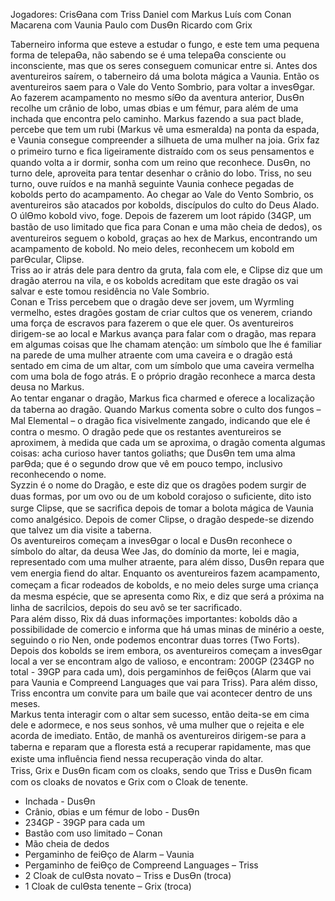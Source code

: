 Jogadores: 
CrisƟana com Triss 
Daniel com Markus 
Luís com Conan 
Macarena com Vaunia 
Paulo com DusƟn 
Ricardo com Grix 
 
 
Taberneiro informa que esteve a estudar o fungo, e este tem uma pequena forma de 
telepaƟa, não sabendo se é uma telepaƟa consciente ou inconsciente, mas que os 
seres conseguem comunicar entre si. 
Antes dos aventureiros saírem, o taberneiro dá uma bolota mágica a Vaunia. 
Então os aventureiros saem para o Vale do Vento Sombrio, para voltar a invesƟgar. 
Ao fazerem acampamento no mesmo síƟo da aventura anterior, DusƟn recolhe um 
crânio de lobo, umas ơbias e um fémur, para além de uma inchada que encontra pelo 
caminho. 
Markus fazendo a sua pact blade, percebe que tem um rubi (Markus vê uma 
esmeralda) na ponta da espada, e Vaunia consegue compreender a silhueta de uma 
mulher na joia. 
Grix faz o primeiro turno e ﬁca ligeiramente distraído com os seus pensamentos e 
quando volta a ir dormir, sonha com um reino que reconhece. 
DusƟn, no turno dele, aproveita para tentar desenhar o crânio do lobo. 
Triss, no seu turno, ouve ruídos e na manhã seguinte Vaunia conhece pegadas de 
kobolds perto do acampamento. 
Ao chegar ao Vale do Vento Sombrio, os aventureiros são atacados por kobolds, 
discípulos do culto do Deus Alado. O úlƟmo kobold vivo, foge. Depois de fazerem um 
loot rápido (34GP, um bastão de uso limitado que ﬁca para Conan e uma mão cheia 
de dedos), os aventureiros seguem o kobold, graças ao hex de Markus, encontrando 
um acampamento de kobold. No meio deles, reconhecem um kobold em parƟcular, 
Clipse.  
Triss ao ir atrás dele para dentro da gruta, fala com ele, e Clipse diz que um dragão 
aterrou na vila, e os kobolds acreditam que este dragão os vai salvar e este tomou 
residência no Vale Sombrio.  
Conan e Triss percebem que o dragão deve ser jovem, um Wyrmling vermelho, estes 
dragões gostam de criar cultos que os venerem, criando uma força de escravos para 
fazerem o que ele quer. 
Os aventureiros dirigem-se ao local e Markus avança para falar com o dragão, mas 
repara em algumas coisas que lhe chamam atenção: um símbolo que lhe é familiar na 
parede de uma mulher atraente com uma caveira e o dragão está sentado em cima de 
um altar, com um símbolo que uma caveira vermelha com uma bola de fogo atrás. E o 
próprio dragão reconhece a marca desta deusa no Markus.  
Ao tentar enganar o dragão, Markus ﬁca charmed e oferece a localização da taberna ao 
dragão. Quando Markus comenta sobre o culto dos fungos – Mal Elemental – o dragão 
ﬁca visivelmente zangado, indicando que ele é contra o mesmo. 
O dragão pede que os restantes aventureiros se aproximem, à medida que cada um se 
aproxima, o dragão comenta algumas coisas: acha curioso haver tantos goliaths; que 
DusƟn tem uma alma parƟda; que é o segundo drow que vê em pouco tempo, 
inclusivo reconhecendo o nome.  
Syzzin é o nome do Dragão, e este diz que os dragões podem surgir de duas formas, 
por um ovo ou de um kobold corajoso o suﬁciente, dito isto surge Clipse, que se 
sacriﬁca depois de tomar a bolota mágica de Vaunia como analgésico. Depois de comer 
Clipse, o dragão despede-se dizendo que talvez um dia visite a taberna.  
Os aventureiros começam a invesƟgar o local e DusƟn reconhece o símbolo do altar, da 
deusa Wee Jas, do domínio da morte, lei e magia, representado com uma mulher 
atraente, para além disso, DusƟn repara que vem energia ﬁend do altar. 
Enquanto os aventureiros fazem acampamento, começam a ﬁcar rodeados de kobolds, 
e no meio deles surge uma criança da mesma espécie, que se apresenta como Rix, e diz 
que será a próxima na linha de sacriİcios, depois do seu avô se ter sacriﬁcado.  
Para além disso, Rix dá duas informações importantes: kobolds dão a possibilidade de 
comercio e informa que há umas minas de minério a oeste, seguindo o rio Nen, onde 
podemos encontrar duas torres (Two Forts). 
Depois dos kobolds se irem embora, os aventureiros começam a invesƟgar local a ver 
se encontram algo de valioso, e encontram: 200GP (234GP no total - 39GP para cada 
um), dois pergaminhos de feiƟços (Alarm que vai para Vaunia e Compreend 
Languages que vai para Triss). Para além disso, Triss encontra um convite para um 
baile que vai acontecer dentro de uns meses.  
Markus tenta interagir com o altar sem sucesso, então deita-se em cima dele e 
adormece, e nos seus sonhos, vê uma mulher que o rejeita e ele acorda de imediato. 
Então, de manhã os aventureiros dirigem-se para a taberna e reparam que a ﬂoresta 
está a recuperar rapidamente, mas que existe uma inﬂuência ﬁend nessa recuperação 
vinda do altar.  
Triss, Grix e DusƟn ﬁcam com os cloaks, sendo que Triss e DusƟn ﬁcam com os cloaks 
de novatos e Grix com o Cloak de tenente.  
 
  
- Inchada - DusƟn 
- Crânio, ơbias e um fémur de lobo - DusƟn  
- 234GP - 39GP para cada um 
- Bastão com uso limitado – Conan 
- Mão cheia de dedos 
- Pergaminho de feiƟço de Alarm – Vaunia 
- Pergaminho de feiƟço de Compreend Languages – Triss 
- 2 Cloak de culƟsta novato – Triss e DusƟn (troca) 
- 1 Cloak de culƟsta tenente – Grix (troca) 
 
 
 
 
 
